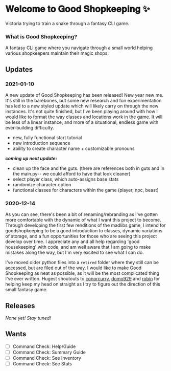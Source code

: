 # 𝐖𝐞𝐥𝐜𝐨𝐦𝐞 𝐭𝐨 𝐆𝐨𝐨𝐝 𝐒𝐡𝐨𝐩𝐤𝐞𝐞𝐩𝐢𝐧𝐠 ✨

Victoria trying to train a snake through a fantasy CLI game.

### What is Good Shopkeeping?

A fantasy CLI game where you navigate through a small world helping various shopkeepers maintain their magic shops. 

## Updates
### 2021-01-10
A new update of Good Shopkeeping has been released! New year new me. It's still in the barebones, but some new research and fun experimentation has led to a new styled update which will likely carry on through the new instances. It's not quite finished, but I've been playing around with how I would like to format the way classes and locations work in the game. It will be less of a linear instance, and more of a situational, endless game with ever-building difficulty. 

- new, fully functional start tutorial
- new introduction sequence
- ability to create character name + customizable pronouns

***coming up next update:***
- clean up the face and the guts. (there are references both in guts and in the main.py-- we could afford to have that look cleaner)
- select player class, which auto-assigns base stats
- randomize character option
- functional classes for characters within the game (player, npc, beast)

### 2020-12-14
As you can see, there's been a bit of renaming/rebranding as I've gotten more comfortable with the dynamic of what I want this project to become. Through developing the first few renditions of the madlibs game, I intend for goodshopkeeping to be a good introduction to classes, dynamic variations of storage, and a fun opportunities for those who are seeing this project develop over time. I appreciate any and all help regarding 'good housekeeping' with code, and am well aware that I am going to make mistakes along the way, but I'm very excited to see what I can do. 

I've moved older python files into a `retired` folder where they still can be accessed, but are filed out of the way. I would like to make Good Shopkeeping as neat as possible, as it will be the most complicated thing I've ever written. Hugest shoutouts to  [conorcurry](https://github.com/ConorCurry), [domo929](https://github.com/Domo929) and [robin](https://github.com/weavingmemories) for helping keep my head on straight as I try to figure out the direction of this small fantasy game.


## Releases

_None yet! Stay tuned!_

## Wants
   - [ ] Command Check: Help/Guide
   - [ ] Command Check: Summary Guide
   - [ ] Command Check: See Inventory
   - [ ] Command Check: See Stats
